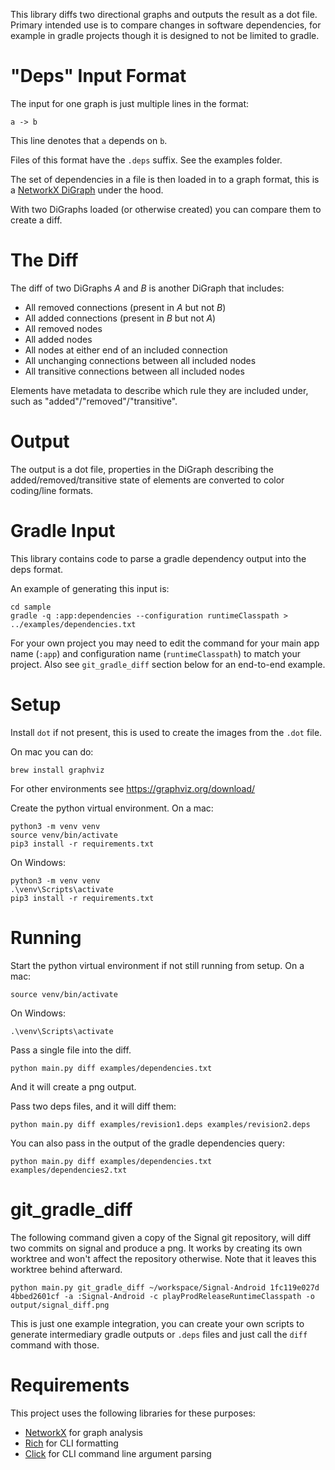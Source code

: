 
This library diffs two directional graphs and outputs the result as a dot file. Primary intended use is to compare changes in software dependencies, for example in gradle projects though it is designed to not be limited to gradle.

"Deps" Input Format
===

The input for one graph is just multiple lines in the format:
```
a -> b
```
This line denotes that `a` depends on `b`.

Files of this format have the `.deps` suffix. See the examples folder.

The set of dependencies in a file is then loaded in to a graph format, this is a [NetworkX DiGraph](https://networkx.org/documentation/stable/reference/classes/digraph.html) under the hood.

With two DiGraphs loaded (or otherwise created) you can compare them to create a diff.

The Diff
===

The diff of two DiGraphs _A_ and _B_ is another DiGraph that includes:

- All removed connections (present in _A_ but not _B_)
- All added connections (present in _B_ but not _A_)
- All removed nodes
- All added nodes
- All nodes at either end of an included connection
- All unchanging connections between all included nodes
- All transitive connections between all included nodes

Elements have metadata to describe which rule they are included under, such as "added"/"removed"/"transitive".

Output
===

The output is a dot file, properties in the DiGraph describing the added/removed/transitive state of elements are converted to color coding/line formats.

Gradle Input
===

This library contains code to parse a gradle dependency output into the deps format.

An example of generating this input is:

```shell
cd sample
gradle -q :app:dependencies --configuration runtimeClasspath > ../examples/dependencies.txt
```

For your own project you may need to edit the command for your main app name (`:app`) and configuration name (`runtimeClasspath`) to match your project. Also see `git_gradle_diff` section below for an end-to-end example.

Setup
===

Install `dot` if not present, this is used to create the images from the `.dot` file.

On mac you can do:

```shell
brew install graphviz
```

For other environments see https://graphviz.org/download/

Create the python virtual environment. On a mac:

```shell
python3 -m venv venv
source venv/bin/activate
pip3 install -r requirements.txt
```

On Windows:

```shell
python3 -m venv venv
.\venv\Scripts\activate
pip3 install -r requirements.txt
```


Running
===

Start the python virtual environment if not still running from setup. On a mac:

```shell
source venv/bin/activate
```

On Windows:

```shell
.\venv\Scripts\activate
```

Pass a single file into the diff.

```shell
python main.py diff examples/dependencies.txt
```

And it will create a png output.

Pass two deps files, and it will diff them:

```shell
python main.py diff examples/revision1.deps examples/revision2.deps
```

You can also pass in the output of the gradle dependencies query:

```shell
python main.py diff examples/dependencies.txt examples/dependencies2.txt
```

git_gradle_diff
===

The following command given a copy of the Signal git repository, will diff two commits on signal and produce a png.
It works by creating its own worktree and won't affect the repository otherwise.
Note that it leaves this worktree behind afterward.

```shell
python main.py git_gradle_diff ~/workspace/Signal-Android 1fc119e027d 4bbed2601cf -a :Signal-Android -c playProdReleaseRuntimeClasspath -o output/signal_diff.png
```

This is just one example integration, you can create your own scripts to generate intermediary gradle outputs or `.deps` files and just call the `diff` command with those.

Requirements
===

This project uses the following libraries for these purposes:

- [NetworkX](https://github.com/networkx/networkx) for graph analysis
- [Rich](https://github.com/Textualize/rich) for CLI formatting
- [Click](https://github.com/pallets/click/) for CLI command line argument parsing
